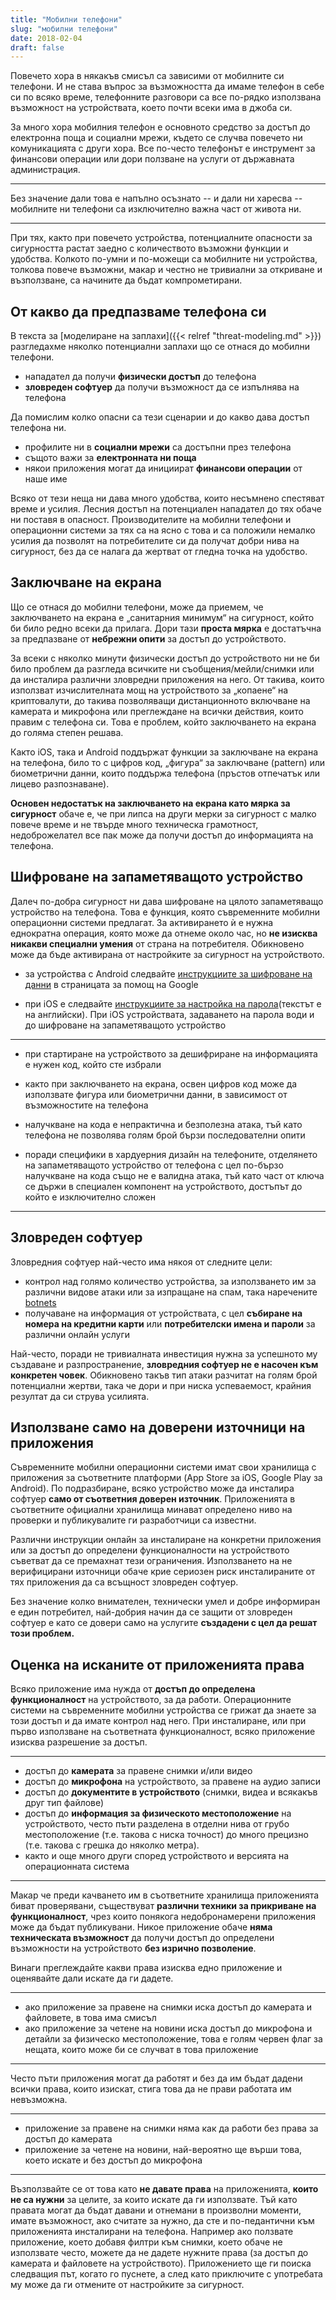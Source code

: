 ```yaml
---
title: "Мобилни телефони"
slug: "мобилни телефони"
date: 2018-02-04
draft: false
---
```


Повечето хора в някакъв смисъл са зависими от мобилните си телефони. И не става
въпрос за възможността да имаме телефон в себе си по всяко време, телефонните
разговори са все по-рядко използвана възможност на устройствата, което почти
всеки има в джоба си.

За много хора мобилния телефон е основното средство за достъп до електронна поща
и социални мрежи, където се случва повечето ни комуникацията с други хора. Все
по-често телефонът е инструмент за финансови операции или дори ползване на
услуги от държавната администрация.

---

Без значение дали това е напълно осъзнато -- и дали ни харесва -- мобилните ни
телефони са изключително важна част от живота ни.

---

При тях, както при повечето устройства, потенциалните опасности за сигурността
растат заедно с количеството възможни функции и удобства. Колкото по-умни и
по-можещи са мобилните ни устройства, толкова повече възможни, макар и честно не
тривиални за откриване и възползване, са начините да бъдат компрометирани.

## От какво да предпазваме телефона си

В текста за [моделиране на заплахи]({{< relref "threat-modeling.md" >}})
разгледахме няколко потенциални заплахи що се отнася до мобилни телефони.

 * нападател да получи **физически достъп** до телефона
 * **зловреден софтуер** да получи възможност да се изпълнява на телефона

Да помислим колко опасни са тези сценарии и до какво дава достъп телефона ни.

 * профилите ни в **социални мрежи** са достъпни през телефона
 * същото важи за **електронната ни поща**
 * някои приложения могат да инициират **финансови операции** от наше име

Всяко от тези неща ни дава много удобства, които несъмнено спестяват време и
усилия. Лесния достъп на потенциален нападател до тях обаче ни поставя в
опасност. Производителите на мобилни телефони и операционни системи за тях са на
ясно с това и са положили немалко усилия да позволят на потребителите си да
получат добри нива на сигурност, без да се налага да жертват от гледна точка на
удобство.

## Заключване на екрана

Що се отнася до мобилни телефони, може да приемем, че заключването на екрана е
„санитарния минимум“ на сигурност, който би било редно всеки да прилага. Дори
тази **проста мярка** е достатъчна за предпазване от **небрежни опити** за
достъп до устройството.

За всеки с няколко минути физически достъп до устройството ни не би било проблем
да разгледа всичките ни съобщения/мейли/снимки или да инсталира различни
зловредни приложения на него. От такива, които използват изчислителната мощ на
устройството за „копаене“ на криптовалути, до такива позволяващи дистанционното
включване на камерата и микрофона или преглеждане на всички действия, които
правим с телефона си. Това е проблем, който заключването на екрана до голяма
степен решава.

Както iOS, така и Android поддържат функции за заключване на екрана на телефона,
било то с цифров код, „фигура“ за заключване (pattern) или биометрични данни,
които поддържа телефона (пръстов отпечатък или лицево разпознаване).

**Основен недостатък на заключването на екрана като мярка за сигурност** обаче е, че
при липса на други мерки за сигурност с малко повече време и не твърде много
техническа грамотност, недоброжелател все пак може да получи достъп до
информацията на телефона.

## Шифроване на запаметяващото устройство

Далеч по-добра сигурност ни дава шифроване на цялото запаметяващо устройство
на телефона. Това е функция, която съвременните мобилни операционни системи
предлагат. За активирането ѝ е нужна еднократна операция, която може да
отнеме около час, но **не изисква никакви специални умения** от страна на
потребителя. Обикновено може да бъде активирана от настройките за сигурност на
устройството.

 * за устройства с Android следвайте [инструкциите за шифроване на
   данни](https://support.google.com/pixelphone/answer/2844831?hl=bg&ref_topic=7083218)
   в страницата за помощ на Google

 * при iOS е следвайте [инструкциите за настройка на
   парола](https://support.apple.com/bg-bg/HT204060)(текстът е на английски).
   При iOS устройствата, задаването на парола води и до шифроване на
   запаметяващото устройство

---

 * при стартиране на устройството за дешифриране на информацията е нужен код,
   който сте избрали

 * както при заключването на екрана, освен цифров код може да използвате фигура
   или биометрични данни, в зависимост от възможностите на телефона

 * налучкване на кода е непрактична и безполезна атака, тъй като телефона не
   позволява голям брой бързи последователни опити

 * поради специфики в хардуерния дизайн на телефоните, отделянето на
   запаметяващото устройство от телефона с цел по-бързо налучкване на кода също
   не е валидна атака, тъй като част от ключа се държи в специален компонент на
   устройството, достъпът до който е изключително сложен

---

## Зловреден софтуер

Зловредния софтуер най-често има някоя от следните цели:

 * контрол над голямо количество устройства, за използването им за различни
   видове атаки или за изпращане на спам, така наречените
   [botnets](https://en.wikipedia.org/wiki/Botnet)
 * получаване на информация от устройствата, с цел **събиране на номера на
   кредитни карти** или **потребителски имена и пароли** за различни онлайн услуги

Най-често, поради не тривиалната инвестиция нужна за успешното му създаване и
разпространение, **зловредния софтуер не е насочен към конкретен човек**.
Обикновено такъв тип атаки разчитат на голям брой потенциални жертви, така че
дори и при ниска успеваемост, крайния резултат да си струва усилията.

## Използване само на доверени източници на приложения

Съвременните мобилни операционни системи имат свои хранилища с приложения за
съответните платформи (App Store за iOS, Google Play за Android). По
подразбиране, всяко устройство може да инсталира софтуер **само от съответния
доверен източник**. Приложенията в съответните официални хранилища минават
определено ниво на проверки и публикувалите ги разработчици са известни.

Различни инструкции онлайн за инсталиране на конкретни приложения или за
достъп до определени функционалности на устройството съветват да се
премахнат тези ограничения. Използването на не верифицирани източници обаче крие
сериозен риск инсталираните от тях приложения да са всъщност зловреден софтуер.

Без значение колко внимателен, технически умел и добре информиран е един
потребител, най-добрия начин да се защити от зловреден софтуер е като се довери
само на услугите **създадени с цел да решат този проблем.**

## Оценка на исканите от приложенията права

Всяко приложение има нужда от **достъп до определена функционалност** на
устройството, за да работи. Операционните системи на съвременните мобилни
устройства се грижат да знаете за този достъп и да имате контрол над него. При
инсталиране, или при първо използване на съответната функционалност, всяко
приложение изисква разрешение за достъп.

---

 * достъп до **камерата** за правене снимки и/или видео
 * достъп до **микрофона** на устройството, за правене на аудио записи
 * достъп до **документите в устройството** (снимки, видеа и всякакъв друг тип
   файлове)
 * достъп до **информация за физическото местоположение** на устройството, често
   пъти разделена в отделни нива от грубо местоположение (т.е. такова с ниска
   точност) до много прецизно (т.е. такова с грешка до няколко метра).
 * както и още много други според устройството и версията на операционната
   система

---

Макар че преди качването им в съответните хранилища приложенията биват
проверявани, съществуват **различни техники за прикриване на функционалност**,
чрез които понякога недобронамерени приложения може да бъдат публикувани. Никое
приложение обаче **няма техническата възможност** да получи достъп до определени
възможности на устройството **без изрично позволение**.

Винаги преглеждайте какви права изисква едно приложение и оценявайте дали искате
да ги дадете.

---

 * ако приложение за правене на снимки иска достъп до камерата и файловете, в
   това има смисъл
 * ако приложение за четене на новини иска достъп до микрофона и детайли за
   физическо местоположение, това е голям червен флаг за нещата, които може би
   се случват в това приложение

---

Често пъти приложения могат да работят и без да им бъдат дадени всички права,
които изискат, стига това да не прави работата им невъзможна.

---

 * приложение за правене на снимки няма как да работи без права за достъп до
   камерата
 * приложение за четене на новини, най-вероятно ще върши това, което искате и
   без достъп до микрофона

---

Възползвайте се от това като **не давате права** на приложенията, **които не са
нужни** за целите, за които искате да ги използвате. Тъй като правата могат да
бъдат давани и отнемани в произволни моменти, имате възможност, ако считате за
нужно, да сте и по-педантични към приложенията инсталирани на телефона. Например
ако ползвате приложение, което добавя филтри към снимки, което обаче не
използвате често, можете да не дадете нужните права (за достъп до камерата и
файловете на устройството). Приложението ще ги поиска следващия път, когато го
пуснете, а след като приключите с употребата му може да ги отмените от
настройките за сигурност.
